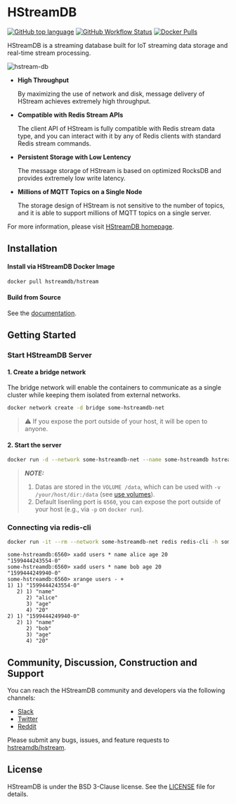 # HStreamDB

[![GitHub top language](https://img.shields.io/github/languages/top/hstreamdb/hstream)](https://www.haskell.org/)
[![GitHub Workflow Status](https://img.shields.io/github/workflow/status/hstreamdb/hstream/CI)](https://github.com/hstreamdb/hstream/actions?query=workflow%3ACI)
[![Docker Pulls](https://img.shields.io/docker/pulls/hstreamdb/hstream)](https://hub.docker.com/r/hstreamdb/hstream)

HStreamDB is a streaming database built for IoT streaming data storage and real-time stream processing.

![hstream-db](https://cdn.jsdelivr.net/gh/hstreamdb/hstreamio-cdn@1.0.2/images/hstream-db.png)

- __High Throughput__

    By maximizing the use of network and disk, message delivery of HStream achieves extremely high throughput.

- __Compatible with Redis Stream APIs__

    The client API of HStream is fully compatible with Redis stream data type, and you can interact with it by any of Redis clients with standard Redis stream commands.

- __Persistent Storage with Low Lentency__

    The message storage of HStream is based on optimized RocksDB and provides extremely low write latency.

- __Millions of MQTT Topics on a Single Node__

    The storage design of HStream is not sensitive to the number of topics, and it is able to support millions of MQTT topics on a single server.

For more information, please visit [HStreamDB homepage](https://hstream.io).

## Installation

#### Install via HStreamDB Docker Image

```sh
docker pull hstreamdb/hstream
```

#### Build from Source

See the [documentation](https://docs.hstream.io/development/build-from-source/).

## Getting Started

### Start HStreamDB Server

#### 1. Create a bridge network

The bridge network will enable the containers to communicate as a single cluster while keeping them isolated from external networks.

```sh
docker network create -d bridge some-hstreamdb-net
```

> :warning: If you expose the port outside of your host, it will be open to anyone.

#### 2. Start the server

```sh
docker run -d --network some-hstreamdb-net --name some-hstreamdb hstreamdb/hstream
```

> **_NOTE:_**
> 1. Datas are stored in the `VOLUME /data`, which can be used with `-v /your/host/dir:/data` (see [use volumes](https://docs.docker.com/storage/volumes)).
> 2. Default lisenling port is `6560`, you can expose the port outside of your host (e.g., via `-p` on `docker run`).

### Connecting via redis-cli

```sh
docker run -it --rm --network some-hstreamdb-net redis redis-cli -h some-hstreamdb -p 6560
```

```
some-hstreamdb:6560> xadd users * name alice age 20
"1599444243554-0"
some-hstreamdb:6560> xadd users * name bob age 20
"1599444249940-0"
some-hstreamdb:6560> xrange users - +
1) 1) "1599444243554-0"
   2) 1) "name"
      2) "alice"
      3) "age"
      4) "20"
2) 1) "1599444249940-0"
   2) 1) "name"
      2) "bob"
      3) "age"
      4) "20"
```

## Community, Discussion, Construction and Support

You can reach the HStreamDB community and developers via the following channels:

- [Slack](https://slack-invite.hstream.io)
- [Twitter](https://twitter.com/HStreamDB)
- [Reddit](https://www.reddit.com/r/HStreamDB)

Please submit any bugs, issues, and feature requests to [hstreamdb/hstream](https://github.com/hstreamdb/hstream/issues).

## License

HStreamDB is under the BSD 3-Clause license. See the [LICENSE](https://github.com/hstreamdb/hstream/blob/master/LICENSE) file for details.
